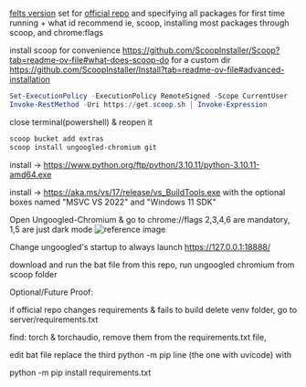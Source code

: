 [felts version](https://github.com/MrFelt/voice-changer) set for [official repo](https://github.com/w-okada/voice-changer) and specifying all packages for first time running + what id recommend ie, scoop, installing most packages through scoop, and chrome:flags 

install scoop for convenience
https://github.com/ScoopInstaller/Scoop?tab=readme-ov-file#what-does-scoop-do
for a custom dir
https://github.com/ScoopInstaller/Install?tab=readme-ov-file#advanced-installation

```powershell
Set-ExecutionPolicy -ExecutionPolicy RemoteSigned -Scope CurrentUser
Invoke-RestMethod -Uri https://get.scoop.sh | Invoke-Expression
```

close terminal(powershell) & reopen it

```powershell
scoop bucket add extras
scoop install ungoogled-chromium git
```

install -> https://www.python.org/ftp/python/3.10.11/python-3.10.11-amd64.exe

install -> https://aka.ms/vs/17/release/vs_BuildTools.exe with the optional boxes named "MSVC VS 2022" and "Windows 11 SDK"

Open Ungoogled-Chromium & go to chrome://flags 2,3,4,6 are mandatory, 1,5 are just dark mode
![reference image](https://raw.githubusercontent.com/Enrop/okada/main/Ungoogled-Chromium.png?token=GHSAT0AAAAAACOEIV4X5EUQXHZOR4EX24UMZQA5EPQ)

Change ungoogled's startup to always launch https://127.0.0.1:18888/

download and run the bat file from this repo, run ungoogled chromium from scoop folder


Optional/Future Proof: 

if official repo changes requirements & fails to build delete venv folder, go to server/requirements.txt

find: torch & torchaudio, remove them from the requirements.txt file,

edit bat file replace the third python -m pip line (the one with uvicode) with

python -m pip install requirements.txt

